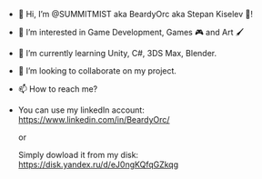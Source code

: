- 👋 Hi, I’m @SUMMITMIST aka BeardyOrc aka Stepan Kiselev 🧔!
- 👀 I’m interested in Game Development, Games 🎮 and Art 🖌️
- 🌱 I’m currently learning Unity, C#, 3DS Max, Blender.
- 💞️ I’m looking to collaborate on my project.
- 📫 How to reach me? 
- 
  You can use my linkedIn account: https://www.linkedin.com/in/BeardyOrc/
  
  or 
  
  Simply dowload it from my disk: https://disk.yandex.ru/d/eJ0ngKQfqGZkqg

